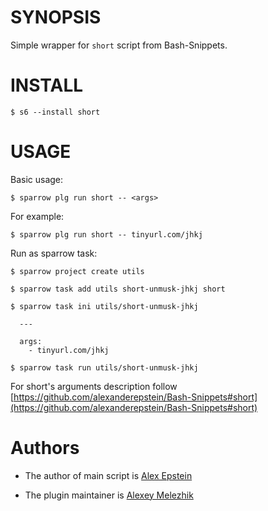 # SYNOPSIS

Simple wrapper for `short` script from Bash-Snippets.


# INSTALL

    $ s6 --install short

# USAGE

Basic usage:

    $ sparrow plg run short -- <args>

For example:

    $ sparrow plg run short -- tinyurl.com/jhkj

Run as sparrow task:

    $ sparrow project create utils

    $ sparrow task add utils short-unmusk-jhkj short

    $ sparrow task ini utils/short-unmusk-jhkj

      ---

      args:
        - tinyurl.com/jhkj

    $ sparrow task run utils/short-unmusk-jhkj

For short's arguments description follow [https://github.com/alexanderepstein/Bash-Snippets#short](https://github.com/alexanderepstein/Bash-Snippets#short)

# Authors

* The author of main script is [Alex Epstein](https://github.com/alexanderepstein)

* The plugin maintainer is [Alexey Melezhik](https://github.com/melezhik/)



